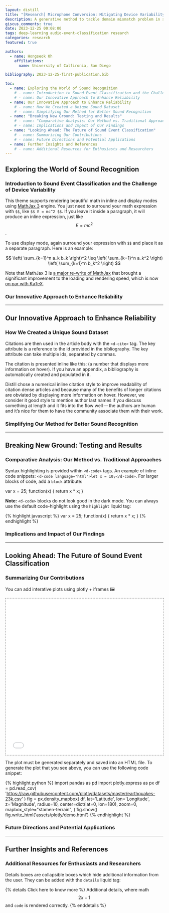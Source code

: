```yaml
---
layout: distill
title: "[Research] Microphone Conversion: Mitigating Device Variability in Sound Event Classification"
description: A generative method to tackle domain mismatch problem in sound event classifcation systems
giscus_comments: true
date: 2023-12-25 00:08:00
tags: deep-learning audio-event-classification research
categories: research
featured: true

authors:
  - name: Hongseok Oh
    affiliations:
      name: University of Calfironia, San Diego

bibliography: 2023-12-25-first-publication.bib

toc:
  - name: Exploring the World of Sound Recognition
    # - name: Introduction to Sound Event Classification and the Challenge of Device Variability
    # - name: Our Innovative Approach to Enhance Reliability
  - name: Our Innovative Approach to Enhance Reliability
    # - name: How We Created a Unique Sound Dataset
    # - name: Simplifying Our Method for Better Sound Recognition
  - name: "Breaking New Ground: Testing and Results"
    # - name: "Comparative Analysis: Our Method vs. Traditional Approaches"
    # - name: Implications and Impact of Our Findings
  - name: "Looking Ahead: The Future of Sound Event Classification"
    # - name: Summarizing Our Contributions
    # - name: Future Directions and Potential Applications
  - name: Further Insights and References
    # - name: Additional Resources for Enthusiasts and Researchers
---
```


## Exploring the World of Sound Recognition
### Introduction to Sound Event Classification and the Challenge of Device Variability
This theme supports rendering beautiful math in inline and display modes using [MathJax 3](https://www.mathjax.org/) engine.
You just need to surround your math expression with `$$`, like `$$ E = mc^2 $$`.
If you leave it inside a paragraph, it will produce an inline expression, just like $$ E = mc^2 $$.

To use display mode, again surround your expression with `$$` and place it as a separate paragraph.
Here is an example:

$$
\left( \sum_{k=1}^n a_k b_k \right)^2 \leq \left( \sum_{k=1}^n a_k^2 \right) \left( \sum_{k=1}^n b_k^2 \right)
$$

Note that MathJax 3 is [a major re-write of MathJax](https://docs.mathjax.org/en/latest/upgrading/whats-new-3.0.html) that brought a significant improvement to the loading and rendering speed, which is now [on par with KaTeX](http://www.intmath.com/cg5/katex-mathjax-comparison.php).
### Our Innovative Approach to Enhance Reliability

***

## Our Innovative Approach to Enhance Reliability
### How We Created a Unique Sound Dataset
Citations are then used in the article body with the `<d-cite>` tag.
The key attribute is a reference to the id provided in the bibliography.
The key attribute can take multiple ids, separated by commas.

The citation is presented inline like this: <d-cite key="gregor2015draw"></d-cite> (a number that displays more information on hover).
If you have an appendix, a bibliography is automatically created and populated in it.

Distill chose a numerical inline citation style to improve readability of citation dense articles and because many of the benefits of longer citations are obviated by displaying more information on hover.
However, we consider it good style to mention author last names if you discuss something at length and it fits into the flow well — the authors are human and it’s nice for them to have the community associate them with their work.
### Simplifying Our Method for Better Sound Recognition

***

## Breaking New Ground: Testing and Results
### Comparative Analysis: Our Method vs. Traditional Approaches
Syntax highlighting is provided within `<d-code>` tags.
An example of inline code snippets: `<d-code language="html">let x = 10;</d-code>`.
For larger blocks of code, add a `block` attribute:

<d-code block language="javascript">
  var x = 25;
  function(x) {
    return x * x;
  }
</d-code>

**Note:** `<d-code>` blocks do not look good in the dark mode.
You can always use the default code-highlight using the `highlight` liquid tag:

{% highlight javascript %}
var x = 25;
function(x) {
  return x * x;
}
{% endhighlight %}
### Implications and Impact of Our Findings
***

## Looking Ahead: The Future of Sound Event Classification
### Summarizing Our Contributions
You can add interative plots using plotly + iframes :framed_picture:

<div class="l-page">
  <iframe src="{{ '/assets/plotly/demo.html' | relative_url }}" frameborder='0' scrolling='no' height="500px" width="100%" style="border: 1px dashed grey;"></iframe>
</div>

The plot must be generated separately and saved into an HTML file.
To generate the plot that you see above, you can use the following code snippet:

{% highlight python %}
import pandas as pd
import plotly.express as px
df = pd.read_csv(
  'https://raw.githubusercontent.com/plotly/datasets/master/earthquakes-23k.csv'
)
fig = px.density_mapbox(
  df,
  lat='Latitude',
  lon='Longitude',
  z='Magnitude',
  radius=10,
  center=dict(lat=0, lon=180),
  zoom=0,
  mapbox_style="stamen-terrain",
)
fig.show()
fig.write_html('assets/plotly/demo.html')
{% endhighlight %}
### Future Directions and Potential Applications
***

## Further Insights and References
### Additional Resources for Enthusiasts and Researchers
Details boxes are collapsible boxes which hide additional information from the user. They can be added with the `details` liquid tag:

{% details Click here to know more %}
Additional details, where math $$ 2x - 1 $$ and `code` is rendered correctly.
{% enddetails %}